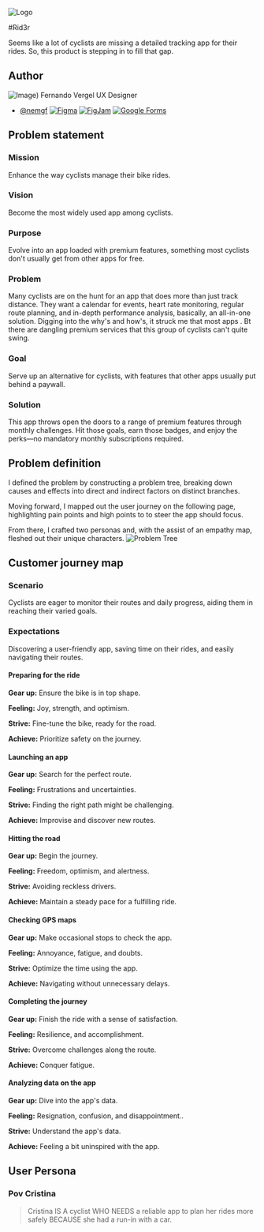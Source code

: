 
![Logo](https://www.nemgf.com/wp-content/uploads/2024/03/Rid3r-logo.png)


#Rid3r

Seems like a lot of cyclists are missing a detailed tracking app for their rides. So, this product is stepping in to fill that gap.


## Author

![Image](https://www.nemgf.com/wp-content/uploads/2024/03/301059274_10158554540452397_8757439669546729388_n-e1709569847787.png))
Fernando Vergel UX Designer
- [@nemgf](https://www.github.com/nemgf)
[![Figma](https://img.shields.io/badge/Figma-Design-orange)](https://www.figma.com/file/TedyPr3lK9xa9wZuVsOTgi/Rid3r?type=design&node-id=101%3A2&mode=design&t=uCS89HW7HwxEVRzT-1)
[![FigJam](https://img.shields.io/badge/FigJam-Collaboration-green)](https://www.figma.com/file/XzRZJ0atnliDmBIY2PGU6f/Rid3r?type=whiteboard&node-id=2%3A386&t=oAxyOzHF0gLMRM4Z-1)
[![Google Forms](https://img.shields.io/badge/Google_Forms-Surveys-yellow)](https://docs.google.com/forms/d/1r050t3bvYQsEHd0xmX4jO9-ywmGbo56igTpqdKcBo54/)


## Problem statement
### Mission
Enhance the way cyclists manage their bike rides.
### Vision
Become the most widely used app among cyclists.
### Purpose
Evolve into an app loaded with premium features, something most cyclists don't usually get from other apps for free.
### Problem
Many cyclists are on the hunt for an app that does more than just track distance. They want a calendar for events, heart rate monitoring, regular route planning, and in-depth performance analysis, basically, an all-in-one solution. Digging into the why's and how's, it struck me that most apps . Bt there are dangling premium services that this group of cyclists can't quite swing.
### Goal
Serve up an alternative for cyclists, with features that other apps usually put behind a paywall.
### Solution
This app throws open the doors to a range of premium features through monthly challenges. Hit those goals, earn those badges, and enjoy the perks—no mandatory monthly subscriptions required.
## Problem definition
I defined the problem by constructing a problem tree, breaking down causes and effects into direct and indirect factors on distinct branches.

Moving forward, I mapped out the user journey on the following page, highlighting pain points and high points to to steer the app should  focus.

From there, I crafted two personas and, with the assist of an empathy map, fleshed out their unique characters.
![Problem Tree](https://www.nemgf.com/wp-content/uploads/2024/03/problem-tree.png)

##  Customer journey map
### Scenario
Cyclists are eager to monitor their routes and daily progress, aiding them in reaching their varied goals.
### Expectations
Discovering a user-friendly app, saving time on their rides, and easily navigating their routes.
#### Preparing for the ride
**Gear up:** Ensure the bike is in top shape.

**Feeling:** Joy, strength, and optimism.

**Strive:** Fine-tune the bike, ready for the road.

**Achieve:** Prioritize safety on the journey.

#### Launching an app
**Gear up:** Search for the perfect route.

**Feeling:** Frustrations and uncertainties.

**Strive:** Finding the right path might be challenging.

**Achieve:** Improvise and discover new routes.

#### Hitting the road
**Gear up:** Begin the journey.

**Feeling:** Freedom, optimism, and alertness.

**Strive:** Avoiding reckless drivers.

**Achieve:** Maintain a steady pace for a fulfilling ride.

#### Checking GPS maps
**Gear up:** Make occasional stops to check the app.

**Feeling:** Annoyance, fatigue, and doubts.

**Strive:** Optimize the time using the app.

**Achieve:** Navigating without unnecessary delays.

#### Completing the journey
**Gear up:** Finish the ride with a sense of satisfaction.

**Feeling:** Resilience, and accomplishment.

**Strive:** Overcome challenges along the route.

**Achieve:** Conquer fatigue.

#### Analyzing data on the app
**Gear up:** Dive into the app's data.

**Feeling:** Resignation, confusion, and disappointment..

**Strive:** Understand the app's data.

**Achieve:** Feeling a bit uninspired with the app.
## User Persona
### Pov Cristina

> Cristina IS A cyclist WHO NEEDS a reliable app to plan her rides more safely BECAUSE she had a run-in with a car.

